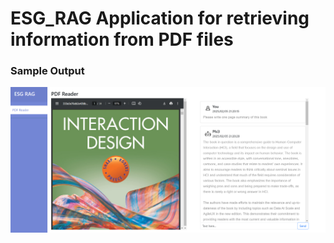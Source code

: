 # ESG_RAG Application for retrieving information from PDF files

### Sample Output
![image info](./sample_output.png)